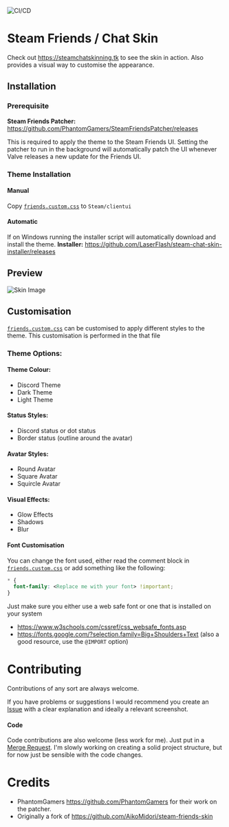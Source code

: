 ![CI/CD](https://github.com/LaserFlash/steam-chat-skin/workflows/CI/badge.svg)

# Steam Friends / Chat Skin

Check out <https://steamchatskinning.tk> to see the skin in action.
Also provides a visual way to customise the appearance.

## Installation

### Prerequisite

**Steam Friends Patcher:** <https://github.com/PhantomGamers/SteamFriendsPatcher/releases>

This is required to apply the theme to the Steam Friends UI. Setting the patcher to run in the background will automatically patch the UI whenever Valve releases a new update for the Friends UI.

### Theme Installation

#### Manual

Copy [`friends.custom.css`](https://raw.githubusercontent.com/LaserFlash/steam-chat-skin/master/src/friends.custom.css) to `Steam/clientui`

#### Automatic

If on Windows running the installer script will automatically download and install the theme.
**Installer:** <https://github.com/LaserFlash/steam-chat-skin-installer/releases>

## Preview

![Skin Image](https://laserflash.tk/assets/images/steam-chat-full.png)

## Customisation

[`friends.custom.css`](https://raw.githubusercontent.com/LaserFlash/steam-chat-skin/master/src/friends.custom.css) can be customised to apply different styles to the theme. This customisation is performed in the that file

### Theme Options:

#### Theme Colour:

- Discord Theme
- Dark Theme
- Light Theme

#### Status Styles:

- Discord status or dot status
- Border status (outline around the avatar)

#### Avatar Styles:

- Round Avatar
- Square Avatar
- Squircle Avatar

#### Visual Effects:

- Glow Effects
- Shadows
- Blur

#### Font Customisation

You can change the font used, either read the comment block in [`friends.custom.css`](https://raw.githubusercontent.com/LaserFlash/steam-chat-skin/master/src/friends.custom.css) or add something like the following:

```css
* {
  font-family: <Replace me with your font> !important;
}
```

Just make sure you either use a web safe font or one that is installed on your system

- https://www.w3schools.com/cssref/css_websafe_fonts.asp
- https://fonts.google.com/?selection.family=Big+Shoulders+Text (also a good resource, use the `@IMPORT` option)

# Contributing

Contributions of any sort are always welcome.

If you have problems or suggestions I would recommend you create an [Issue](https://github.com/LaserFlash/steam-chat-skin/issues) with a clear explanation and ideally a relevant screenshot.

#### Code

Code contributions are also welcome (less work for me). Just put in a [Merge Request](https://github.com/LaserFlash/steam-chat-skin/pulls). I'm slowly working on creating a solid project structure, but for now just be sensible with the code changes.

# Credits

- PhantomGamers <https://github.com/PhantomGamers> for their work on the patcher.
- Originally a fork of <https://github.com/AikoMidori/steam-friends-skin>
